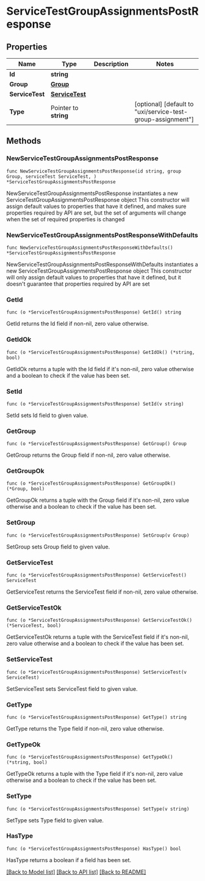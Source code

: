 # ServiceTestGroupAssignmentsPostResponse

## Properties

Name | Type | Description | Notes
------------ | ------------- | ------------- | -------------
**Id** | **string** |  | 
**Group** | [**Group**](Group.md) |  | 
**ServiceTest** | [**ServiceTest**](ServiceTest.md) |  | 
**Type** | Pointer to **string** |  | [optional] [default to "uxi/service-test-group-assignment"]

## Methods

### NewServiceTestGroupAssignmentsPostResponse

`func NewServiceTestGroupAssignmentsPostResponse(id string, group Group, serviceTest ServiceTest, ) *ServiceTestGroupAssignmentsPostResponse`

NewServiceTestGroupAssignmentsPostResponse instantiates a new ServiceTestGroupAssignmentsPostResponse object
This constructor will assign default values to properties that have it defined,
and makes sure properties required by API are set, but the set of arguments
will change when the set of required properties is changed

### NewServiceTestGroupAssignmentsPostResponseWithDefaults

`func NewServiceTestGroupAssignmentsPostResponseWithDefaults() *ServiceTestGroupAssignmentsPostResponse`

NewServiceTestGroupAssignmentsPostResponseWithDefaults instantiates a new ServiceTestGroupAssignmentsPostResponse object
This constructor will only assign default values to properties that have it defined,
but it doesn't guarantee that properties required by API are set

### GetId

`func (o *ServiceTestGroupAssignmentsPostResponse) GetId() string`

GetId returns the Id field if non-nil, zero value otherwise.

### GetIdOk

`func (o *ServiceTestGroupAssignmentsPostResponse) GetIdOk() (*string, bool)`

GetIdOk returns a tuple with the Id field if it's non-nil, zero value otherwise
and a boolean to check if the value has been set.

### SetId

`func (o *ServiceTestGroupAssignmentsPostResponse) SetId(v string)`

SetId sets Id field to given value.


### GetGroup

`func (o *ServiceTestGroupAssignmentsPostResponse) GetGroup() Group`

GetGroup returns the Group field if non-nil, zero value otherwise.

### GetGroupOk

`func (o *ServiceTestGroupAssignmentsPostResponse) GetGroupOk() (*Group, bool)`

GetGroupOk returns a tuple with the Group field if it's non-nil, zero value otherwise
and a boolean to check if the value has been set.

### SetGroup

`func (o *ServiceTestGroupAssignmentsPostResponse) SetGroup(v Group)`

SetGroup sets Group field to given value.


### GetServiceTest

`func (o *ServiceTestGroupAssignmentsPostResponse) GetServiceTest() ServiceTest`

GetServiceTest returns the ServiceTest field if non-nil, zero value otherwise.

### GetServiceTestOk

`func (o *ServiceTestGroupAssignmentsPostResponse) GetServiceTestOk() (*ServiceTest, bool)`

GetServiceTestOk returns a tuple with the ServiceTest field if it's non-nil, zero value otherwise
and a boolean to check if the value has been set.

### SetServiceTest

`func (o *ServiceTestGroupAssignmentsPostResponse) SetServiceTest(v ServiceTest)`

SetServiceTest sets ServiceTest field to given value.


### GetType

`func (o *ServiceTestGroupAssignmentsPostResponse) GetType() string`

GetType returns the Type field if non-nil, zero value otherwise.

### GetTypeOk

`func (o *ServiceTestGroupAssignmentsPostResponse) GetTypeOk() (*string, bool)`

GetTypeOk returns a tuple with the Type field if it's non-nil, zero value otherwise
and a boolean to check if the value has been set.

### SetType

`func (o *ServiceTestGroupAssignmentsPostResponse) SetType(v string)`

SetType sets Type field to given value.

### HasType

`func (o *ServiceTestGroupAssignmentsPostResponse) HasType() bool`

HasType returns a boolean if a field has been set.


[[Back to Model list]](../README.md#documentation-for-models) [[Back to API list]](../README.md#documentation-for-api-endpoints) [[Back to README]](../README.md)


